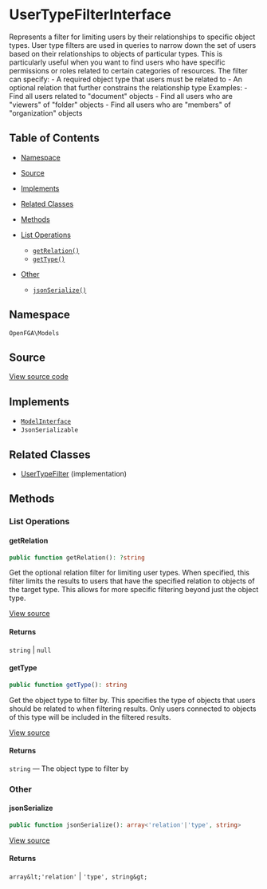 # UserTypeFilterInterface

Represents a filter for limiting users by their relationships to specific object types. User type filters are used in queries to narrow down the set of users based on their relationships to objects of particular types. This is particularly useful when you want to find users who have specific permissions or roles related to certain categories of resources. The filter can specify: - A required object type that users must be related to - An optional relation that further constrains the relationship type Examples: - Find all users related to &quot;document&quot; objects - Find all users who are &quot;viewers&quot; of &quot;folder&quot; objects - Find all users who are &quot;members&quot; of &quot;organization&quot; objects

## Table of Contents

- [Namespace](#namespace)
- [Source](#source)
- [Implements](#implements)
- [Related Classes](#related-classes)
- [Methods](#methods)

- [List Operations](#list-operations)
  - [`getRelation()`](#getrelation)
  - [`getType()`](#gettype)
- [Other](#other)
  - [`jsonSerialize()`](#jsonserialize)

## Namespace

`OpenFGA\Models`

## Source

[View source code](https://github.com/evansims/openfga-php/blob/main/src/Models/UserTypeFilterInterface.php)

## Implements

- [`ModelInterface`](ModelInterface.md)
- `JsonSerializable`

## Related Classes

- [UserTypeFilter](Models/UserTypeFilter.md) (implementation)

## Methods

### List Operations

#### getRelation

```php
public function getRelation(): ?string

```

Get the optional relation filter for limiting user types. When specified, this filter limits the results to users that have the specified relation to objects of the target type. This allows for more specific filtering beyond just the object type.

[View source](https://github.com/evansims/openfga-php/blob/main/src/Models/UserTypeFilterInterface.php#L39)

#### Returns

`string` &#124; `null`

#### getType

```php
public function getType(): string

```

Get the object type to filter by. This specifies the type of objects that users should be related to when filtering results. Only users connected to objects of this type will be included in the filtered results.

[View source](https://github.com/evansims/openfga-php/blob/main/src/Models/UserTypeFilterInterface.php#L50)

#### Returns

`string` — The object type to filter by

### Other

#### jsonSerialize

```php
public function jsonSerialize(): array<'relation'|'type', string>

```

[View source](https://github.com/evansims/openfga-php/blob/main/src/Models/UserTypeFilterInterface.php#L56)

#### Returns

`array&lt;'relation'` &#124; `'type', string&gt;`

